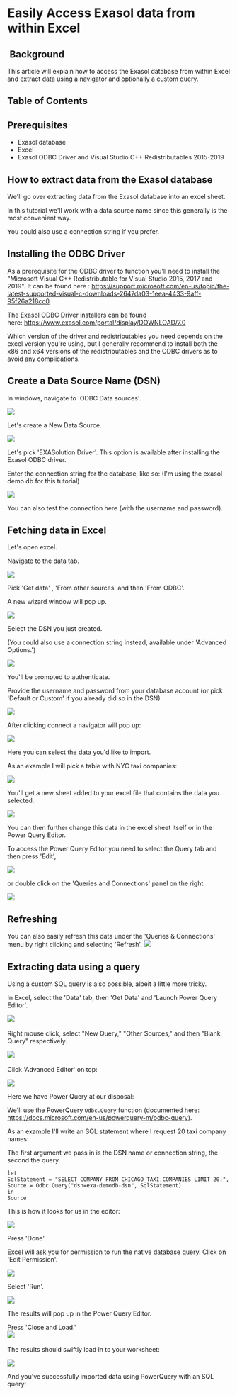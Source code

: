# Easily Access Exasol data from within Excel 
##  Background

This article will explain how to access the Exasol database from within Excel and extract data using a navigator and optionally a custom query. 

## Table of Contents

## Prerequisites

* Exasol database
* Excel
* Exasol ODBC Driver and Visual Studio C++ Redistributables 2015-2019

## How to extract data from the Exasol database

We'll go over extracting data from the Exasol database into an excel sheet.

In this tutorial we'll work with a data source name since this generally is the most convenient way.

You could also use a connection string if you prefer.

## Installing the ODBC Driver

As a prerequisite for the ODBC driver to function you'll need to install the "Microsoft Visual C++ Redistributable for Visual Studio 2015, 2017 and 2019". It can be found here : <https://support.microsoft.com/en-us/topic/the-latest-supported-visual-c-downloads-2647da03-1eea-4433-9aff-95f26a218cc0>

The Exasol ODBC Driver installers can be found here: <https://www.exasol.com/portal/display/DOWNLOAD/7.0>

Which version of the driver and redistributables you need depends on the excel version you're using, but I generally recommend to install both the x86 and x64 versions of the redistributables and the ODBC drivers as to avoid any complications.

## Create a Data Source Name (DSN)

In windows, navigate to 'ODBC Data sources'.

![](images/exaPieterjan_0-1622811291892.png)

Let's create a New Data Source.

![](images/exaPieterjan_2-1622812662405.png)

Let's pick 'EXASolution Driver'. This option is available after installing the Exasol ODBC driver.

Enter the connection string for the database, like so: (I'm using the exasol demo db for this tutorial)

![](images/exaPieterjan_3-1622813651241.png)

You can also test the connection here (with the username and password).

## Fetching data in Excel

Let's open excel.

Navigate to the data tab.

![](images/exaPieterjan_4-1622814343631.png)

Pick 'Get data' , 'From other sources' and then 'From ODBC'.

A new wizard window will pop up.

![](images/exaPieterjan_5-1622814391207.png)

Select the DSN you just created.

(You could also use a connection string instead, available under 'Advanced Options.')

![](images/exaPieterjan_6-1622814464423.png)

You'll be prompted to authenticate.

Provide the username and password from your database account (or pick 'Default or Custom' if you already did so in the DSN).

![](images/exaPieterjan_7-1622814538607.png)

After clicking connect a navigator will pop up:

![](images/exaPieterjan_8-1622814763851.png)

Here you can select the data you'd like to import.

As an example I will pick a table with NYC taxi companies:

![](images/exaPieterjan_9-1622814828891.png)

You'll get a new sheet added to your excel file that contains the data you selected.

![](images/exaPieterjan_0-1622815383282.png)

You can then further change this data in the excel sheet itself or in the Power Query Editor.

To access the Power Query Editor you need to select the Query tab and then press 'Edit',

![](images/exaPieterjan_1-1622815699876.png)

or double click on the 'Queries and Connections' panel on the right.

![](images/exaPieterjan_2-1622815772409.png)

## Refreshing

 You can also easily refresh this data under the 'Queries & Connections' menu by right clicking and selecting 'Refresh'.
 ![](images/exaPieterjan_0-1622817558264.png)
 
 ## Extracting data using a query

Using a custom SQL query is also possible, albeit a little more tricky.

In Excel, select the 'Data' tab, then 'Get Data' and 'Launch Power Query Editor'.

![](images/exaPieterjan_2-1622817020741.png) 

Right mouse click, select "New Query," "Other Sources," and then "Blank Query" respectively.

![](images/exaPieterjan_1-1622816836526.png) 

Click 'Advanced Editor' on top:

![](images/exaPieterjan_0-1622816614384.png)

Here we have Power Query at our disposal: 

We'll use the PowerQuery `Odbc.Query` function (documented here: <https://docs.microsoft.com/en-us/powerquery-m/odbc-query>).

As an example I'll write an SQL statement where I request 20 taxi company names:

The first argument we pass in is the DSN name or connection string, the second the query.

`let`  
`SqlStatement = "SELECT COMPANY FROM CHICAGO_TAXI.COMPANIES LIMIT 20;",`  
`Source = Odbc.Query("dsn=exa-demodb-dsn", SqlStatement)`  
`in`  
`Source`

This is how it looks for us in the editor:

![](images/exaPieterjan_1-1622819067265.png)

Press 'Done'.

Excel will ask you for permission to run the native database query. Click on 'Edit Permission'.

![](images/exaPieterjan_2-1622819127011.png)

Select 'Run'.

![](images/exaPieterjan_3-1622819139266.png)

The results will pop up in the Power Query Editor.

 Press 'Close and Load.'  
![](images/exaPieterjan_4-1622819164227.png) 

The results should swiftly load in to your worksheet:

![](images/exaPieterjan_5-1622819225033.png)

And you've successfully imported data using PowerQuery with an SQL query!


